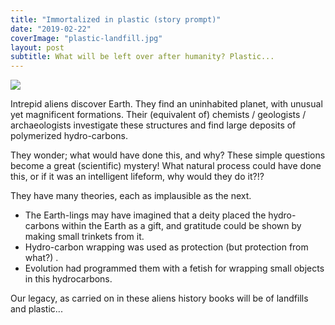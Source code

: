 ```yaml
---
title: "Immortalized in plastic (story prompt)"
date: "2019-02-22"
coverImage: "plastic-landfill.jpg"
layout: post
subtitle: What will be left over after humanity? Plastic...
---
```


![]({{site.baseurl}}/images/{{page.coverImage}})

Intrepid aliens discover Earth. They find an uninhabited planet, with unusual yet magnificent formations. Their (equivalent of) chemists / geologists / archaeologists investigate these structures and find large deposits of polymerized hydro-carbons.

They wonder; what would have done this, and why? These simple questions become a great (scientific) mystery! What natural process could have done this, or if it was an intelligent lifeform, why would they do it?!?

They have many theories, each as implausible as the next.

- The Earth-lings may have imagined that a deity placed the hydro-carbons within the Earth as a gift, and gratitude could be shown by making small trinkets from it.
- Hydro-carbon wrapping was used as protection (but protection from what?) .
- Evolution had programmed them with a fetish for wrapping small objects in this hydrocarbons.

Our legacy, as carried on in these aliens history books will be of landfills and plastic...
